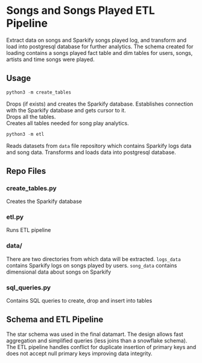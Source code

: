 # Songs and Songs Played ETL Pipeline
Extract data on songs and Sparkify songs played log, and transform and load into postgresql database for further analytics.
The schema created for loading contains a songs played fact table and dim tables for users, songs, artists and time songs were played.

## Usage
```python
python3 -m create_tables
```
Drops (if exists) and creates the Sparkify database. 
Establishes connection with the Sparkify database and gets cursor to it.  
Drops all the tables.  
Creates all tables needed for song play analytics.

```python
python3 -m etl
```
Reads datasets from `data` file repository which contains Sparkify logs data and song data. Transforms and loads data into postgresql database.

## Repo Files

### create_tables.py
Creates the Sparkify database

### etl.py
Runs ETL pipeline

### data/
There are two directories from which data will be extracted. `logs_data` contains Sparkify logs on songs played by users. `song_data` contains dimensional data about songs on Sparkify

### sql_queries.py
Contains SQL queries to create, drop and insert into tables


## Schema and ETL Pipeline
The star schema was used in the final datamart. The design allows fast aggregation and simplified queries (less joins than a snowflake schema). 
The ETL pipeline handles conflict for duplicate insertion of primary keys and does not accept null primary keys improving data integrity.